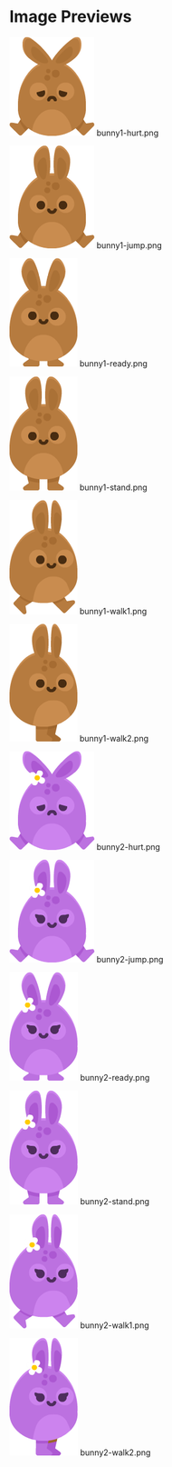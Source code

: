 # Image Previews

![bunny1-hurt.png](bunny1-hurt.png) bunny1-hurt.png

![bunny1-jump.png](bunny1-jump.png) bunny1-jump.png

![bunny1-ready.png](bunny1-ready.png) bunny1-ready.png

![bunny1-stand.png](bunny1-stand.png) bunny1-stand.png

![bunny1-walk1.png](bunny1-walk1.png) bunny1-walk1.png

![bunny1-walk2.png](bunny1-walk2.png) bunny1-walk2.png

![bunny2-hurt.png](bunny2-hurt.png) bunny2-hurt.png

![bunny2-jump.png](bunny2-jump.png) bunny2-jump.png

![bunny2-ready.png](bunny2-ready.png) bunny2-ready.png

![bunny2-stand.png](bunny2-stand.png) bunny2-stand.png

![bunny2-walk1.png](bunny2-walk1.png) bunny2-walk1.png

![bunny2-walk2.png](bunny2-walk2.png) bunny2-walk2.png


